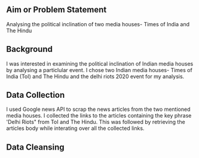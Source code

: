 ## Aim or Problem Statement
Analysing the political inclination of two media houses- Times of India and The Hindu

## Background
I was interested in examining the political inclination of Indian media houses by analysing a particlular event. I chose two Indian media houses- Times of India (ToI) and The Hindu and the delhi riots 2020 event for my analysis. 

## Data Collection
I used Google news API to scrap the news articles from the two mentioned media houses. I collected the links to the articles containing the key phrase 'Delhi Riots" from ToI and The Hindu. This was followed by retrieving the articles body while interating over all the collected links.

## Data Cleansing

